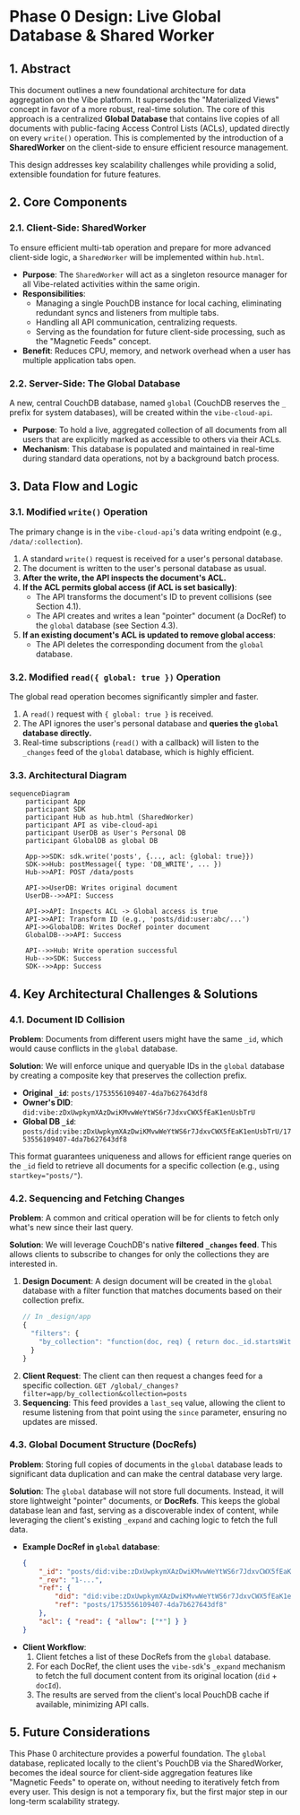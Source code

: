 # Phase 0 Design: Live Global Database & Shared Worker

## 1. Abstract

This document outlines a new foundational architecture for data aggregation on the Vibe platform. It supersedes the "Materialized Views" concept in favor of a more robust, real-time solution. The core of this approach is a centralized **Global Database** that contains live copies of all documents with public-facing Access Control Lists (ACLs), updated directly on every `write()` operation. This is complemented by the introduction of a **SharedWorker** on the client-side to ensure efficient resource management.

This design addresses key scalability challenges while providing a solid, extensible foundation for future features.

## 2. Core Components

### 2.1. Client-Side: SharedWorker

To ensure efficient multi-tab operation and prepare for more advanced client-side logic, a `SharedWorker` will be implemented within `hub.html`.

-   **Purpose**: The `SharedWorker` will act as a singleton resource manager for all Vibe-related activities within the same origin.
-   **Responsibilities**:
    -   Managing a single PouchDB instance for local caching, eliminating redundant syncs and listeners from multiple tabs.
    -   Handling all API communication, centralizing requests.
    -   Serving as the foundation for future client-side processing, such as the "Magnetic Feeds" concept.
-   **Benefit**: Reduces CPU, memory, and network overhead when a user has multiple application tabs open.

### 2.2. Server-Side: The Global Database

A new, central CouchDB database, named `global` (CouchDB reserves the `_` prefix for system databases), will be created within the `vibe-cloud-api`.

-   **Purpose**: To hold a live, aggregated collection of all documents from all users that are explicitly marked as accessible to others via their ACLs.
-   **Mechanism**: This database is populated and maintained in real-time during standard data operations, not by a background batch process.

## 3. Data Flow and Logic

### 3.1. Modified `write()` Operation

The primary change is in the `vibe-cloud-api`'s data writing endpoint (e.g., `/data/:collection`).

1.  A standard `write()` request is received for a user's personal database.
2.  The document is written to the user's personal database as usual.
3.  **After the write, the API inspects the document's ACL.**
4.  **If the ACL permits global access (if ACL is set basically)**:
    -   The API transforms the document's ID to prevent collisions (see Section 4.1).
    -   The API creates and writes a lean "pointer" document (a DocRef) to the `global` database (see Section 4.3).
5.  **If an existing document's ACL is updated to remove global access**:
    -   The API deletes the corresponding document from the `global` database.

### 3.2. Modified `read({ global: true })` Operation

The global read operation becomes significantly simpler and faster.

1.  A `read()` request with `{ global: true }` is received.
2.  The API ignores the user's personal database and **queries the `global` database directly.**
3.  Real-time subscriptions (`read()` with a callback) will listen to the `_changes` feed of the `global` database, which is highly efficient.

### 3.3. Architectural Diagram

```mermaid
sequenceDiagram
    participant App
    participant SDK
    participant Hub as hub.html (SharedWorker)
    participant API as vibe-cloud-api
    participant UserDB as User's Personal DB
    participant GlobalDB as global DB

    App->>SDK: sdk.write('posts', {..., acl: {global: true}})
    SDK->>Hub: postMessage({ type: 'DB_WRITE', ... })
    Hub->>API: POST /data/posts

    API->>UserDB: Writes original document
    UserDB-->>API: Success

    API->>API: Inspects ACL -> Global access is true
    API->>API: Transform ID (e.g., 'posts/did:user:abc/...')
    API->>GlobalDB: Writes DocRef pointer document
    GlobalDB-->>API: Success

    API-->>Hub: Write operation successful
    Hub-->>SDK: Success
    SDK-->>App: Success
```

## 4. Key Architectural Challenges & Solutions

### 4.1. Document ID Collision

**Problem**: Documents from different users might have the same `_id`, which would cause conflicts in the `global` database.

**Solution**: We will enforce unique and queryable IDs in the `global` database by creating a composite key that preserves the collection prefix.

-   **Original `_id`**: `posts/1753556109407-4da7b627643df8`
-   **Owner's DID**: `did:vibe:zDxUwpkymXAzDwiKMvwWeYtWS6r7JdxvCWX5fEaK1enUsbTrU`
-   **Global DB `_id`**: `posts/did:vibe:zDxUwpkymXAzDwiKMvwWeYtWS6r7JdxvCWX5fEaK1enUsbTrU/1753556109407-4da7b627643df8`

This format guarantees uniqueness and allows for efficient range queries on the `_id` field to retrieve all documents for a specific collection (e.g., using `startkey="posts/"`).

### 4.2. Sequencing and Fetching Changes

**Problem**: A common and critical operation will be for clients to fetch only what's new since their last query.

**Solution**: We will leverage CouchDB's native **filtered `_changes` feed**. This allows clients to subscribe to changes for only the collections they are interested in.

1.  **Design Document**: A design document will be created in the `global` database with a filter function that matches documents based on their collection prefix.
    ```javascript
    // In _design/app
    {
      "filters": {
        "by_collection": "function(doc, req) { return doc._id.startsWith(req.query.collection + '/'); }"
      }
    }
    ```
2.  **Client Request**: The client can then request a changes feed for a specific collection.
    `GET /global/_changes?filter=app/by_collection&collection=posts`
3.  **Sequencing**: This feed provides a `last_seq` value, allowing the client to resume listening from that point using the `since` parameter, ensuring no updates are missed.

### 4.3. Global Document Structure (DocRefs)

**Problem**: Storing full copies of documents in the `global` database leads to significant data duplication and can make the central database very large.

**Solution**: The `global` database will not store full documents. Instead, it will store lightweight "pointer" documents, or **DocRefs**. This keeps the global database lean and fast, serving as a discoverable index of content, while leveraging the client's existing `_expand` and caching logic to fetch the full data.

-   **Example DocRef in `global` database**:
    ```json
    {
        "_id": "posts/did:vibe:zDxUwpkymXAzDwiKMvwWeYtWS6r7JdxvCWX5fEaK1enUsbTrU/1753556109407-4da7b627643df8",
        "_rev": "1-...",
        "ref": {
            "did": "did:vibe:zDxUwpkymXAzDwiKMvwWeYtWS6r7JdxvCWX5fEaK1enUsbTrU",
            "ref": "posts/1753556109407-4da7b627643df8"
        },
        "acl": { "read": { "allow": ["*"] } }
    }
    ```
-   **Client Workflow**:
    1.  Client fetches a list of these DocRefs from the `global` database.
    2.  For each DocRef, the client uses the `vibe-sdk`'s `_expand` mechanism to fetch the full document content from its original location (`did` + `docId`).
    3.  The results are served from the client's local PouchDB cache if available, minimizing API calls.

## 5. Future Considerations

This Phase 0 architecture provides a powerful foundation. The `global` database, replicated locally to the client's PouchDB via the SharedWorker, becomes the ideal source for client-side aggregation features like "Magnetic Feeds" to operate on, without needing to iteratively fetch from every user. This design is not a temporary fix, but the first major step in our long-term scalability strategy.
